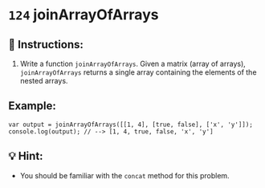 # `124` joinArrayOfArrays

## 📝 Instructions:

1. Write a function `joinArrayOfArrays`. Given a matrix (array of arrays), `joinArrayOfArrays` returns a single array containing the elements of the nested arrays. 

## Example:

```Js
var output = joinArrayOfArrays([[1, 4], [true, false], ['x', 'y']]);
console.log(output); // --> [1, 4, true, false, 'x', 'y']
```
## 💡 Hint:

+ You should be familiar with the `concat` method for this problem.